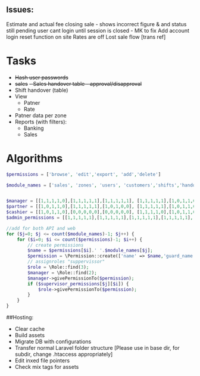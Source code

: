 ## Issues:
Estimate and actual fee
closing sale - shows incorrect figure & and status still pending
user cant login until session is closed - MK to fix
Add account login reset function on site
Rates are off
Lost sale flow [trans ref]




# Tasks
- ~~Hash user passwords~~
- ~~sales~~
~~- Sales handover table - approval/disapproval~~
- Shift handover (table)
- View
  - Patner 
  - Rate
- Patner data per zone
- Reports (with filters):
  - Banking
  - Sales


# Algorithms
<!-- Adding permisions -->
```php
$permissions = ['browse', 'edit','export', 'add','delete']

$module_names = ['sales', 'zones', 'users', 'customers','shifts','handovers','gateways','receipts','vehicles','permissions']


$manager = [[1,1,1,1,0],[1,1,1,1,1],[1,1,1,1,1], [1,1,1,1,1],[1,0,1,1,0],[1,0,1,1,0],[1,1,1,1,1],[1,1,1,1,1],[1,1,1,1,1],[1,0,0,0,0]];
$partner = [[1,0,1,1,0],[1,1,1,1,1],[1,0,1,0,0], [1,1,1,1,1],[1,0,1,1,0],[1,0,1,1,0],[1,1,1,1,1],[1,0,1,1,0],[1,1,1,1,1],[0,0,0,0,0]];
$cashier = [[1,0,1,1,0],[0,0,0,0,0],[0,0,0,0,0], [1,1,1,1,0],[1,0,1,1,0],[1,0,1,0,0],[1,1,1,1,1],[0,0,0,0,0],[1,1,1,1,1],[0,0,0,0,0]];
$admin_permissions = [[1,1,1,1,1],[1,1,1,1,1],[1,1,1,1,1],[1,1,1,1,1],[1,1,1,1,1],[1,1,1,1,1],[1,1,1,1,1],[1,1,1,1,1],[1,1,1,1,1],[1,1,1,1,1]];

//add for both API and web
for ($j=0; $j <= count($module_names)-1; $j++) { 
	for ($i=0; $i <= count($permissions)-1; $i++) { 
		// create permissions
		$name = $permissions[$i].' '.$module_names[$j];
		$permission = \Permission::create(['name' => $name,'guard_name' => 'api']);
		// assignroles "suppervissor"
		$role = \Role::find(3);
		$manager = \Role::find(2);
		$manager->givePermissionTo($permission);
		if ($supervisor_permissions[$j][$i]) {
			$role->givePermissionTo($permission);
		}
	}
}
```

##Hosting: 
- Clear cache
- Build assets
- Migrate DB with configurations
- Transfer normal Laravel folder structure [Please use in base dir, for subdir, change .htaccess appropriately]
- Edit inxed file pointers
- Check mix tags for assets
